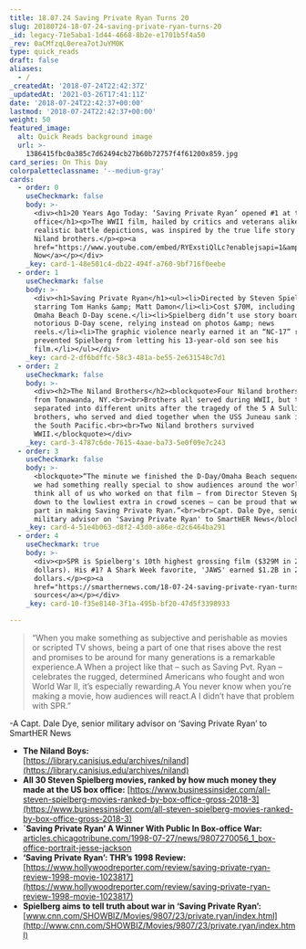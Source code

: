 ```yaml
---
title: 18.07.24 Saving Private Ryan Turns 20
slug: 20180724-18-07-24-saving-private-ryan-turns-20
_id: legacy-71e5aba1-1d44-4668-8b2e-e1701b5f4a50
_rev: 0aCMfzqL0erea7otJuYM0K
type: quick_reads
draft: false
aliases:
  - /
_createdAt: '2018-07-24T22:42:37Z'
_updatedAt: '2021-03-26T17:41:11Z'
date: '2018-07-24T22:42:37+00:00'
lastmod: '2018-07-24T22:42:37+00:00'
weight: 50
featured_image:
  alt: Quick Reads background image
  url: >-
    1386415fbc0a385c7d62494cb27b60b72757f4f61200x859.jpg
card_series: On This Day
colorpaletteclassname: '--medium-gray'
cards:
  - order: 0
    useCheckmark: false
    body: >-
      <div><h1>20 Years Ago Today: ‘Saving Private Ryan’ opened #1 at the box
      office</h1><p>The WWII film, hailed by critics and veterans alike for its
      realistic battle depictions, was inspired by the true life story of the
      Niland brothers.</p><p><a
      href="https://www.youtube.com/embed/RYExstiQlLc?enablejsapi=1&amp;autoplay=1&amp;rel=0">Watch
      Now</a></p></div>
    _key: card-1-48e501c4-db22-494f-a760-9bf716f0eebe
  - order: 1
    useCheckmark: false
    body: >-
      <div><h1>Saving Private Ryan</h1><ul><li>Directed by Steven Spielberg and
      starring Tom Hanks &amp; Matt Damon</li><li>Cost $70M, including $12M on
      Omaha Beach D-Day scene.</li><li>Spielberg didn’t use story boards for
      notorious D-Day scene, relying instead on photos &amp; news
      reels.</li><li>The graphic violence nearly earned it an “NC-17” rating and
      prevented Spielberg from letting his 13-year-old son see his
      film.</li></ul></div>
    _key: card-2-df6bdffc-58c3-481a-be55-2e631548c7d1
  - order: 2
    useCheckmark: false
    body: >-
      <div><h2>The Niland Brothers</h2><blockquote>Four Niland brothers hailed
      from Tonawanda, NY.<br><br>Brothers all served during WWII, but they were
      separated into different units after the tragedy of the 5 A Sullivan
      brothers, who served and died together when the USS Juneau sank in 1942 in
      the South Pacific.<br><br>Two Niland brothers survived
      WWII.</blockquote></div>
    _key: card-3-4787c6de-7615-4aae-ba73-5e0f09e7c243
  - order: 3
    useCheckmark: false
    body: >-
      <blockquote>“The minute we finished the D-Day/Omaha Beach sequence, I knew
      we had something really special to show audiences around the world.A I
      think all of us who worked on that film – from Director Steven Spielberg
      down to the lowliest extra in crowd scenes – can be proud that we had a
      part in making Saving Private Ryan.”<br><br>Capt. Dale Dye, senior
      military advisor on 'Saving Private Ryan' to SmartHER News</blockquote>
    _key: card-4-51e4b063-d8f2-43d0-a86e-d2c6464ba291
  - order: 4
    useCheckmark: true
    body: >-
      <div><p>SPR is Spielberg's 10th highest grossing film ($329M in 2018
      dollars). His #1? A Shark Week favorite, 'JAWS' earned $1.2B in 2018
      dollars.</p><p><a
      href="https://smarthernews.com/18-07-24-saving-private-ryan-turns-20/">view
      sources</a></p></div>
    _key: card-10-f35e8140-3f1a-495b-bf20-47d5f3398933

---
```

> “When you make something as subjective and perishable as movies or scripted TV shows, being a part of one that rises above the rest and promises to be around for many generations is a remarkable experience.A When a project like that – such as Saving Pvt. Ryan – celebrates the rugged, determined Americans who fought and won World War II, it’s especially rewarding.A You never know when you’re making a movie, how audiences will react.A I didn’t have that problem with SPR.”  
  
  
  
-A Capt. Dale Dye, senior military advisor on ‘Saving Private Ryan’ to SmartHER News

* **The Niland Boys:**  
[https://library.canisius.edu/archives/niland](https://library.canisius.edu/archives/niland)
* **All 30 Steven Spielberg movies, ranked by how much money they made at the US box office:** [https://www.businessinsider.com/all-steven-spielberg-movies-ranked-by-box-office-gross-2018-3](https://www.businessinsider.com/all-steven-spielberg-movies-ranked-by-box-office-gross-2018-3)
* **`Saving Private Ryan’ A Winner With Public In Box-office War:**  
[articles.chicagotribune.com/1998-07-27/news/9807270056_1_box-office-portrait-jesse-jackson](http://articles.chicagotribune.com/1998-07-27/news/9807270056_1_box-office-portrait-jesse-jackson)
* **‘Saving Private Ryan’: THR’s 1998 Review:**  
[https://www.hollywoodreporter.com/review/saving-private-ryan-review-1998-movie-1023817](https://www.hollywoodreporter.com/review/saving-private-ryan-review-1998-movie-1023817)
* **Spielberg aims to tell truth about war in ‘Saving Private Ryan’:** [www.cnn.com/SHOWBIZ/Movies/9807/23/private.ryan/index.html](http://www.cnn.com/SHOWBIZ/Movies/9807/23/private.ryan/index.html)